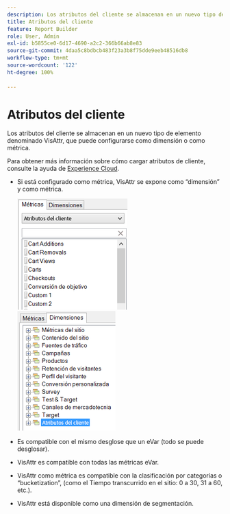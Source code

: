 ```yaml
---
description: Los atributos del cliente se almacenan en un nuevo tipo de elemento denominado VisAttr, que puede configurarse como dimensión o como métrica.
title: Atributos del cliente
feature: Report Builder
role: User, Admin
exl-id: b5855ce0-6d17-4690-a2c2-366b66ab8e83
source-git-commit: 4daa5c8bdbcb483f23a3b8f75dde9eeb48516db8
workflow-type: tm+mt
source-wordcount: '122'
ht-degree: 100%

---
```


# Atributos del cliente

Los atributos del cliente se almacenan en un nuevo tipo de elemento denominado VisAttr, que puede configurarse como dimensión o como métrica.

Para obtener más información sobre cómo cargar atributos de cliente, consulte la ayuda de [Experience Cloud](https://experienceleague.adobe.com/docs/core-services/interface/customer-attributes/attributes.html?lang=es).

* Si está configurado como métrica, VisAttr se expone como “dimensión” y como métrica.

   ![](assets/ca_metrics.png) ![](assets/ca_dimension.png)

* Es compatible con el mismo desglose que un eVar (todo se puede desglosar).
* VisAttr es compatible con todas las métricas eVar.
* VisAttr como métrica es compatible con la clasificación por categorías o “bucketization”, (como el Tiempo transcurrido en el sitio: 0 a 30, 31 a 60, etc.).
* VisAttr está disponible como una dimensión de segmentación.
